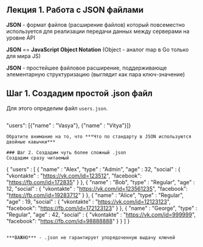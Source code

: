## Лекция 1. Работа с JSON файлами

**JSON** - формат файлов (расширение файлов) который повсеместно используется для реализации передачи данных между серверами на уровне API

**JSON** == **JavaScript Object Notation** (Object - аналог map в Go  только для мира JS)

**JSON** -  простейшее файловое расширение, поддерживающе элементарную структуризацию (выглядит как пара ключ-значение)

## Шаг 1. Создадим простой .json файл
Для этого определим файл ```users.json```.
```
```
"users": [{"name" : "Vasya"}, {"name" : "Vitya"}]}
```
Обратите внимание на то, что ***Что по стандарту в JSON используются двойные кавычки***

### Шаг 2. Создадим чуть более сложный .json
Создадим сразу читаемый

```
{
    "users" : [
        {
          "name" : "Alex",
          "type" : "Admin",
          "age" : 32,
          "social" : {
                "vkontakte" : "https://vk.com/id=123512",
                "facebook": "https://fb.com/id=172835"
            }
        },
        {
          "name" : "Bob",
          "type" : "Regular",
          "age" : 12,
          "social" : {
                "vkontakte" : "https://vk.com/id=123561235",
                "facebook": "https://fb.com/id=19283712"
            }
        },
        {
          "name" : "Alice",
          "type" : "Regular",
          "age" : 19,
          "social" : {
                "vkontakte" : "https://vk.com/id=12123123",
                "facebook": "https://fb.com/id=172123123"
            }
        },
        {
          "name" : "George",
          "type" : "Regular",
          "age" : 42,
          "social" : {
                "vkontakte" : "https://vk.com/id=999999",
                "facebook": "https://fb.com/id=98888888"
            }
        }
    ]
}
```

***ВАЖНО*** - .json не гарантирует упорядоченную выдачу ключей

